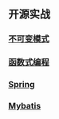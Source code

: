 ## 开源实战

### [不可变模式](_immutable)

### [函数式编程](_functional_programming)

### [Spring](_spring)

### [Mybatis](_mybatis)

